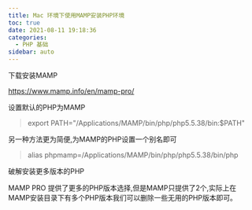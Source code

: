 ```yaml
---
title: Mac 环境下使用MAMP安装PHP环境
toc: true
date: 2021-08-11 19:18:36
categories:
  - PHP 基础
sidebar: auto
---
```


下载安装MAMP

https://www.mamp.info/en/mamp-pro/

设置默认的PHP为MAMP

> export PATH="/Applications/MAMP/bin/php/php5.5.38/bin:$PATH"

另一种方法更为简便,为MAMP的PHP设置一个别名即可

> alias phpmamp=/Applications/MAMP/bin/php/php5.5.38/bin/php


破解安装更多版本的PHP

MAMP PRO 提供了更多的PHP版本选择,但是MAMP只提供了2个,实际上在MAMP安装目录下有多个PHP版本我们可以删除一些无用的PHP版本即可。


